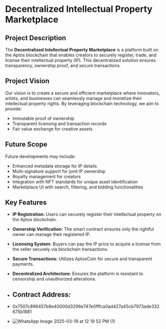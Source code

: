 # Decentralized Intellectual Property Marketplace

## Project Description
The **Decentralized Intellectual Property Marketplace** is a platform built on the Aptos blockchain that enables creators to securely register, trade, and license their intellectual property (IP). This decentralized solution ensures transparency, ownership proof, and secure transactions.

## Project Vision
Our vision is to create a secure and efficient marketplace where innovators, artists, and businesses can seamlessly manage and monetize their intellectual property rights. By leveraging blockchain technology, we aim to provide:
- Immutable proof of ownership
- Transparent licensing and transaction records
- Fair value exchange for creative assets

## Future Scope
Future developments may include:
- Enhanced metadata storage for IP details
- Multi-signature support for joint IP ownership
- Royalty management for creators
- Integration with NFT standards for unique asset identification
- Marketplace UI with search, filtering, and bidding functionalities

## Key Features
- **IP Registration:** Users can securely register their intellectual property on the Aptos blockchain.
- **Ownership Verification:** The smart contract ensures only the rightful owner can manage their registered IP.
- **Licensing System:** Buyers can pay the IP price to acquire a license from the seller securely via blockchain transactions.
- **Secure Transactions:** Utilizes AptosCoin for secure and transparent payments.
- **Decentralized Architecture:** Ensures the platform is resistant to censorship and unauthorized alterations.

- ## Contract Address:
- 0x7507c896457b9e40000d3296e747e0fffca0ad427a45cb7973ade332675b1881

- ![WhatsApp Image 2025-03-19 at 12 19 52 PM (1)](https://github.com/user-attachments/assets/833644b3-05d5-4023-977c-dce34119ad81)

